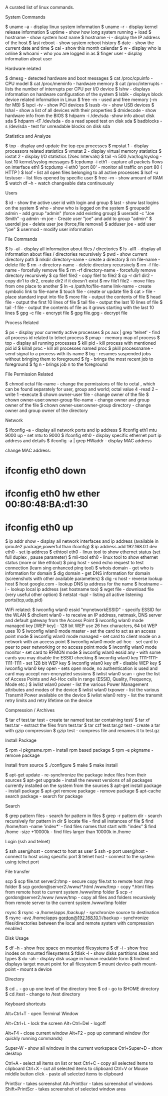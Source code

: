 A curated list of linux commands.

 System Commands

   $ uname –a - display linux system information 
   $ uname –r - display kernel release information 
   $ uptime - show how long system running + load 
   $ hostname - show system host name 
   $ hostname -i - display the IP address of the host 
   $ last reboot - show system reboot history 
   $ date - show the current date and time 
   $ cal - show this month calendar 
   $ w - display who is online
   $ whoami - who you are logged in as 
   $ finger user - display information about user

Hardware related

   $ dmesg - detected hardware and boot messages 
   $ cat /proc/cpuinfo - CPU model 
   $ cat /proc/meminfo - hardware memory 
   $ cat /proc/interrupts - lists the number of interrupts per CPU per I/O device 
   $ lshw - displays information on hardware configuration of the system 
   $ lsblk - displays block device related information in Linux 
   $ free -m - used and free memory (-m for MB)
   $ lspci -tv - show PCI devices 
   $ lsusb -tv - show USB devices 
   $ lshal - show a list of all devices with their properties 
   $ dmidecode - show hardware info from the BIOS
   $ hdparm -i /dev/sda -show info about disk sda 
   $ hdparm -tT /dev/sda - do a read speed test on disk sda 
   $ badblocks -s /dev/sda - test for unreadable blocks on disk sda

Statistics and Analyze

   $ top - display and update the top cpu processes
   $ mpstat 1 - display processors related statistics 
   $ vmstat 2 - display virtual memory statistics 
   $ iostat 2 - display I/O statistics (2sec Intervals)
   $ tail -n 500 /var/log/syslog - last 10 kernel/syslog messages
   $ tcpdump -i eth1 - capture all packets flows on interface eth1 
   $ tcpdump -i eth0 'port 80' - monitor all traffic on port 80 ( HTTP ) 
   $ lsof - list all open files belonging to all active processes
   $ lsof -u testuser - list files opened by specific user 
   $ free –m - show amount of RAM 
   $ watch df –h - watch changeable data continuously

Users

   $ id - show the active user id with login and group
   $ last - show last logins on the system 
   $ who - show who is logged on the system
   $ groupadd admin - add group "admin" (force add existing group) 
   $ useradd -c "Joe Smith" -g admin -m joe - Create user "joe" and add to group "admin"
   $ userdel joe - delete user joe (force,file removal) 
   $ adduser joe - add user "joe" 
   $ usermod - modify user information

File Commands

   $ ls –al - display all information about files / directories
   $ ls -alR - display all information about files / directories recursively
   $ pwd - show current directory path
   $ mkdir directory-name - create a directory
   $ rm file-name - delete file
   $ rm -r directory-name - delete directory recursively 
   $ rm -f file-name - forcefully remove file 
   $ rm -rf directory-name - forcefully remove directory recursively 
   $ cp file1 file2 - copy file1 to file2 
   $ cp -r dir1 dir2 - copy dir1 to dir2, create dir2 if it doesn’t exist 
   $ mv file1 file2 - move files from one place to another
   $ ln –s /path/to/file-name link-name - create symbolic link to file-name
   $ touch file - create or update file 
   $ cat > file - place standard input into file
   $ more file - output the contents of file 
   $ head file - output the first 10 lines of file
   $ tail file - output the last 10 lines of file
   $ tail -f file - output the contents of file as it grows starting with the last 10 lines 
   $ gpg -c file - encrypt file
   $ gpg file.gpg - decrypt file

Process Related

   $ ps - display your currently active processes
   $ ps aux | grep 'telnet' - find all process id related to telnet process 
   $ pmap - memory map of process 
   $ top - display all running processes 
   $ kill pid - kill process with mentioned pid id
   $ killall proc - kill all processes named proc 
   $ pkill processname - send signal to a process with its name 
   $ bg - resumes suspended jobs without bringing them to foreground 
   $ fg - brings the most recent job to foreground 
   $ fg n - brings job n to the foreground

File Permission Related

   $ chmod octal file-name - change the permissions of file to octal , which can be found separately for user, group and world; octal value 4 -read 2 –write 1 –execute
   $ chown owner-user file - change owner of the file 
   $ chown owner-user:owner-group file-name - change owner and group owner of the file 
   $ chown owner-user:owner-group directory - change owner and group owner of the directory

Network

   $ ifconfig –a - display all network ports and ip address
   $ ifconfig eth1 mtu 9000 up - set mtu to 9000
   $ ifconfig eth0 - display specific ethernet port ip address and details 
   $ ifconfig -a | grep HWaddr - display MAC address

   change MAC address:
   # ifconfig eth0 down
   # ifconfig eth0 hw ether 00:80:48:BA:d1:30
   # ifconfig eth0 up

   $ ip addr show - display all network interfaces and ip address (available in iproute2 package,powerful than ifconfig) 
   $ ip address add 192.168.0.1 dev eth0 - set ip address 
   $ ethtool eth0 - linux tool to show ethernet status (set full duplex , pause parameter) 
   $ mii-tool eth0 - linux tool to show ethernet status (more or like ethtool) 
   $ ping host - send echo request to test connection (learn sing enhanced ping tool)
   $ whois domain - get who is information for domain 
   $ dig domain - get DNS information for domain (screenshots with other available parameters) 
   $ dig -x host - reverse lookup host 
   $ host google.com - lookup DNS ip address for the name
   $ hostname –i - lookup local ip address (set hostname too) 
   $ wget file - download file (very useful other option) 
   $ netstat -tupl - listing all active listening ports(tcp,udp,pid) 

   WiFi related:
   $ iwconfig wlan0 essid "mynetworkESSID" - specify ESSID for the WLAN
   $ dhclient wlan0 - to receive an IP address, netmask, DNS server and default gateway from the Access Point
   $ iwconfig wlan0 mode managed key [WEP key] - 128 bit WEP use 26 hex characters, 64 bit WEP uses 10
   $ iwconfig wlan0 mode master - set the card to act as an access point mode
   $ iwconfig wlan0 mode managed - set card to client mode on a network with an access point
   $ iwconfig wlan0 mode ad-hoc - set card to peer to peer networking or no access point mode
   $ iwconfig wlan0 mode monitor - set card to RFMON mode
   $ iwconfig wlan0 essid any - with some cards you may  disable the ESSID checking
   $ iwconfig wlan0 key 1111-1111-1111-1111 - set 128 bit WEP key
   $ iwconfig wlan0 key off - disable WEP key
   $ iwconfig wlan0 key open - sets open mode, no authentication is used and card may accept non-encrypted sessions
   $ iwlist wlan0 scan - give the list of Access Points and Ad-Hoc cells in range (ESSID, Quality, Frequency, Mode etc.)
   $ iwlist wlan0 power - list the various Power Management attributes and modes of the device
   $ iwlist wlan0 txpower - list the various Transmit Power available on the device
   $ iwlist wlan0 retry - list the transmit retry limits and retry lifetime on the device

Compression / Archives

   $ tar cf test.tar test - create tar named test.tar containing test/ 
   $ tar xf test.tar - extract the files from test.tar 
   $ tar czf test.tar.gz test - create a tar with gzip compression 
   $ gzip test - compress file and renames it to test.gz

Install Package

   $ rpm -i pkgname.rpm - install rpm based package
   $ rpm -e pkgname - remove package 

   Install from source 
   $ ./configure 
   $ make 
   $ make install

   $ apt-get update - re-synchronize the package index files from their sources
   $ apt-get upgrade - install the newest versions of all packages currently installed on the system from the sources
   $ apt-get install package - install package
   $ apt-get remove package - remove package
   $ apt-cache search package - search for package

Search

   $ grep pattern files - search for pattern in files 
   $ grep -r pattern dir - search recursively for pattern in dir 
   $ locate file - find all instances of file 
   $ find /home/tom -name 'index*' - find files names that start with "index"
   $ find /home -size +10000k - find files larger than 10000k in /home

Login (ssh and telnet)

   $ ssh user@host - connect to host as user 
   $ ssh -p port user@host - connect to host using specific port 
   $ telnet host - connect to the system using telnet port

File transfer

   scp
   $ scp file.txt server2:/tmp  - secure copy file.txt to remote host /tmp folder
   $ scp gordon@server2:/www/*.html /www/tmp - copy *.html files from remote host to current system /www/tmp folder 
   $ scp -r gordon@server2:/www /www/tmp - copy all files and folders recursively from remote server to the current system /www/tmp folder 

   rsync 
   $ rsync -a /home/apps /backup/ - synchronize source to destination 
   $ rsync -avz /home/apps gordon@192.168.10.1:/backup - synchronize files/directories between the local and remote system with compression enabled

Disk Usage

   $ df –h - show free space on mounted filesystems
   $ df -i - show free inodes on mounted filesystems 
   $ fdisk -l - show disks partitions sizes and types 
   $ du -ah - display disk usage in human readable form
   $ findmnt - displays target mount point for all filesystem
   $ mount device-path mount-point - mount a device

Directory

   $ cd .. - go up one level of the directory tree
   $ cd - go to $HOME directory 
   $ cd /test - change to /test directory

Keyboard shortcuts

   Alt+Ctrl+T - open Terminal Window

   Alt+Ctrl+L - lock the screen
   Alt+Ctrl+Del - logoff

   Alt+F4 - close current window
   Alt+F2 - pop up command window (for quickly running commands)

   Super-W  - show all windows in the current workspace
   Ctrl+Super+D - show desktop

   Ctrl+A - select all items on list or text
   Ctrl+C - copy all selected items to clipboard
   Ctrl+X - cut all selected items to clipboard
   Ctrl+V or Mouse middle button click - paste all selected items to clipboard

   PrintScr - takes screenshot
   Alt+PrintScr - takes screenshot of windows
   Shift+PrintScr - takes screenshot of selected window area

